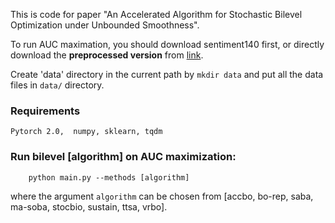This is code for paper "An Accelerated Algorithm for Stochastic Bilevel Optimization under Unbounded Smoothness".

To run AUC maximation, you should download sentiment140 first, or directly download the **preprocessed version** from [link](https://drive.google.com/drive/folders/1O4mYzCpd84Nu2wXGoocTmGYzfqg9D5P-).

Create 'data' directory in the current path by `mkdir data` and put all the data files in `data/` directory.

### Requirements
`Pytorch 2.0,  numpy, sklearn, tqdm
`


### Run bilevel [algorithm] on AUC maximization:
```
    python main.py --methods [algorithm] 
```
where the argument `algorithm`  can  be chosen from [accbo, bo-rep, saba, ma-soba, stocbio, sustain, ttsa, vrbo]. 
